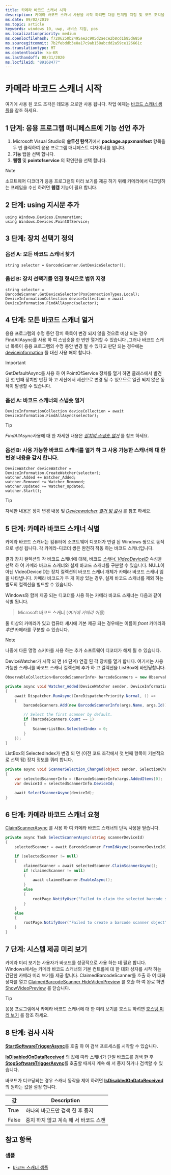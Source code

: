 ```yaml
---
title: 카메라 바코드 스캐너 시작
description: 카메라 바코드 스캐너 사용을 시작 하려면 다음 단계별 지침 및 코드 조각을 사용 하세요.
ms.date: 09/02/2019
ms.topic: article
keywords: windows 10, uwp, 서비스 지점, pos
ms.localizationpriority: medium
ms.openlocfilehash: f7206250b2495ae2c905d2aece2b8cd1b85d6859
ms.sourcegitcommit: 7b2febddb3e8a17c9ab158abcdd2a59ce126661c
ms.translationtype: MT
ms.contentlocale: ko-KR
ms.lasthandoff: 08/31/2020
ms.locfileid: "89168477"
---
```

# <a name="getting-started-with-a-camera-barcode-scanner"></a>카메라 바코드 스캐너 시작

여기에 사용 된 코드 조각은 데모용 으로만 사용 됩니다. 작업 예제는 [바코드 스캐너 샘플](https://github.com/microsoft/Windows-universal-samples/tree/master/Samples/BarcodeScanner)을 참조 하세요.

## <a name="step-1-add-capability-declarations-to-your-app-manifest"></a>1 단계: 응용 프로그램 매니페스트에 기능 선언 추가

1. Microsoft Visual Studio의 **솔루션 탐색기**에서 **package.appxmanifest** 항목을 두 번 클릭하여 응용 프로그램 매니페스트 디자이너를 엽니다.
2. **기능** 탭을 선택 합니다.
3. **웹캠** 및 **pointofservice** 의 확인란을 선택 합니다.

>[!NOTE]
> 소프트웨어 디코더가 응용 프로그램의 미리 보기를 제공 하기 위해 카메라에서 디코딩하는 프레임을 수신 하려면 **웹캠** 기능이 필요 합니다.

## <a name="step-2-add-using-directives"></a>2 단계: using 지시문 추가

```Csharp
using Windows.Devices.Enumeration;
using Windows.Devices.PointOfService;
```

## <a name="step-3-define-your-device-selector"></a>3 단계: 장치 선택기 정의

### <a name="option-a-find-all-barcode-scanners"></a>**옵션 A: 모든 바코드 스캐너 찾기**

```Csharp
string selector = BarcodeScanner.GetDeviceSelector();
```

### <a name="option-b-scoping-device-selector-to-connection-type"></a>**옵션 B: 장치 선택기를 연결 형식으로 범위 지정**

```Csharp
string selector = BarcodeScanner.GetDeviceSelector(PosConnectionTypes.Local);
DeviceInformationCollection deviceCollection = await DeviceInformation.FindAllAsync(selector);
```

## <a name="step-4-enumerate-all-barcode-scanners"></a>4 단계: 모든 바코드 스캐너 열거

응용 프로그램의 수명 동안 장치 목록이 변경 되지 않을 것으로 예상 되는 경우 FindAllAsync를 사용 하 여 스냅숏을 한 번만 열거할 수 있습니다 [.](/uwp/api/windows.devices.enumeration.deviceinformation.findallasync)그러나 바코드 스캐너 목록이 응용 프로그램의 수명 동안 변경 될 수 있다고 판단 되는 경우에는 [deviceinformation](/uwp/api/windows.devices.enumeration.devicewatcher) 를 대신 사용 해야 합니다.  

> [!Important]
> GetDefaultAsync를 사용 하 여 PointOfService 장치를 열거 하면 클래스에서 발견 된 첫 번째 장치만 반환 하 고 세션에서 세션으로 변경 될 수 있으므로 일관 되지 않은 동작이 발생할 수 있습니다.

### <a name="option-a-enumerate-a-snapshot-of-barcode-scanners"></a>**옵션 A: 바코드 스캐너의 스냅숏 열거**

```Csharp
DeviceInformationCollection deviceCollection = await DeviceInformation.FindAllAsync(selector);
```

> [!TIP]
> *FindAllAsync*사용에 대 한 자세한 내용은 [*장치의 스냅숏 열거*](./enumerate-devices.md#enumerate-a-snapshot-of-devices) 를 참조 하세요.

### <a name="option-b-enumerate-available-barcode-scanners-and-watch-for-changes-to-the-available-scanners"></a>**옵션 B: 사용 가능한 바코드 스캐너를 열거 하 고 사용 가능한 스캐너에 대 한 변경 내용을 감시 합니다.**

```Csharp
DeviceWatcher deviceWatcher = DeviceInformation.CreateWatcher(selector);
watcher.Added += Watcher_Added;
watcher.Removed += Watcher_Removed;
watcher.Updated += Watcher_Updated;
watcher.Start();
```

> [!TIP]
> 자세한 내용은 장치 변경 내용 및 [*Devicewatcher*](/uwp/api/Windows.Devices.Enumeration.DeviceWatcher) [*열거 및 감시*](./enumerate-devices.md#enumerate-and-watch-devices) 를 참조 하세요.

## <a name="step-5-identify-camera-barcode-scanners"></a>5 단계: 카메라 바코드 스캐너 식별

카메라 바코드 스캐너는 컴퓨터에 소프트웨어 디코더가 연결 된 Windows 쌍으로 동적으로 생성 됩니다.  각 카메라-디코더 쌍은 완전히 작동 하는 바코드 스캐너입니다.

결과 장치 컬렉션의 각 바코드 스캐너에 대해, 바코드 [*스캐너. VideoDeviceID*](/uwp/api/windows.devices.pointofservice.barcodescanner.videodeviceid#Windows_Devices_PointOfService_BarcodeScanner_VideoDeviceId) 속성을 선택 하 여 카메라 바코드 스캐너와 실제 바코드 스캐너를 구분할 수 있습니다.  NULL이 아닌 VideoDeviceID는 장치 컬렉션의 바코드 스캐너 개체가 카메라 바코드 스캐너 임을 나타냅니다.  카메라 바코드가 두 개 이상 있는 경우, 실제 바코드 스캐너를 제외 하는 별도의 컬렉션을 빌드할 수 있습니다.

Windows와 함께 제공 되는 디코더를 사용 하는 카메라 바코드 스캐너는 다음과 같이 식별 됩니다.

> Microsoft 바코드 스캐너 (*여기에 카메라 이름*)

둘 이상의 카메라가 있고 컴퓨터 섀시에 기본 제공 되는 경우에는 이름이 *front* 카메라와 *후면* 카메라를 구분할 수 있습니다.

> [!NOTE]
> 나중에 다른 명명 스키마를 사용 하는 추가 소프트웨어 디코더가 해제 될 수 있습니다.

DeviceWatcher가 시작 되 면 (4 단계) 연결 된 각 장치를 열거 합니다. 여기서는 사용 가능한 스캐너를 바코드 스캐너 컬렉션에 추가 하 고 컬렉션을 ListBox에 바인딩합니다.

```csharp
ObservableCollection<BarcodeScannerInfo> barcodeScanners = new ObservableCollection<BarcodeScannerInfo>();

private async void Watcher_Added(DeviceWatcher sender, DeviceInformation args)
{
    await Dispatcher.RunAsync(CoreDispatcherPriority.Normal, () =>
    {
        barcodeScanners.Add(new BarcodeScannerInfo(args.Name, args.Id));

        // Select the first scanner by default.
        if (barcodeScanners.Count == 1)
        {
            ScannerListBox.SelectedIndex = 0;
        }
    });
}
```

ListBox의 SelectedIndex가 변경 되 면 (이전 코드 조각에서 첫 번째 항목이 기본적으로 선택 됨) 장치 정보를 쿼리 합니다.

```csharp
private async void ScannerSelection_Changed(object sender, SelectionChangedEventArgs args)
{
    var selectedScannerInfo = (BarcodeScannerInfo)args.AddedItems[0];
    var deviceId = selectedScannerInfo.DeviceId;

    await SelectScannerAsync(deviceId);
}
```

## <a name="step-6-claim-the-camera-barcode-scanner"></a>6 단계: 카메라 바코드 스캐너 요청

[ClaimScannerAsync](/uwp/api/windows.devices.pointofservice.barcodescanner.claimscannerasync#Windows_Devices_PointOfService_BarcodeScanner_ClaimScannerAsync) 를 사용 하 여 카메라 바코드 스캐너의 단독 사용을 얻습니다.

```csharp
private async Task SelectScannerAsync(string scannerDeviceId)
{
    selectedScanner = await BarcodeScanner.FromIdAsync(scannerDeviceId);

    if (selectedScanner != null)
    {
        claimedScanner = await selectedScanner.ClaimScannerAsync();
        if (claimedScanner != null)
        {
            await claimedScanner.EnableAsync();
        }
        else
        {
            rootPage.NotifyUser("Failed to claim the selected barcode scanner", NotifyType.ErrorMessage);
        }
    }
    else
    {
        rootPage.NotifyUser("Failed to create a barcode scanner object", NotifyType.ErrorMessage);
    }
}
```

## <a name="step-7-system-provided-preview"></a>7 단계: 시스템 제공 미리 보기

카메라 미리 보기는 사용자가 바코드를 성공적으로 사용 하는 데 필요 합니다.  Windows에서는 카메라 바코드 스캐너의 기본 컨트롤에 대 한 대화 상자를 시작 하는 간단한 카메라 미리 보기를 제공 합니다.  ClaimedBarcodeScanner를 호출 하 여 대화 상자를 열고 [ClaimedBarcodeScanner HideVideoPreview](/uwp/api/windows.devices.pointofservice.claimedbarcodescanner.hidevideopreview) 를 호출 하 여 완료 하면 [ShowVideoPreview](/uwp/api/windows.devices.pointofservice.claimedbarcodescanner.showvideopreviewasync) 를 닫습니다.

> [!TIP]
> 응용 프로그램에서 카메라 바코드 스캐너에 대 한 미리 보기를 호스트 하려면 [호스팅 미리 보기](pos-camerabarcode-hosting-preview.md) 를 참조 하세요.

## <a name="step-8-initiate-scan"></a>8 단계: 검사 시작

[**StartSoftwareTriggerAsync**](/uwp/api/windows.devices.pointofservice.claimedbarcodescanner.startsoftwaretriggerasync#Windows_Devices_PointOfService_ClaimedBarcodeScanner_StartSoftwareTriggerAsync)를 호출 하 여 검색 프로세스를 시작할 수 있습니다.

[**IsDisabledOnDataReceived**](/uwp/api/windows.devices.pointofservice.claimedbarcodescanner.isdisabledondatareceived#Windows_Devices_PointOfService_ClaimedBarcodeScanner_IsDisabledOnDataReceived) 의 값에 따라 스캐너가 단일 바코드를 검색 한 후 [**StopSoftwareTriggerAsync**](/uwp/api/windows.devices.pointofservice.claimedbarcodescanner.stopsoftwaretriggerasync#Windows_Devices_PointOfService_ClaimedBarcodeScanner_StopSoftwareTriggerAsync)를 호출할 때까지 계속 해 서 중지 하거나 검색할 수 있습니다.

바코드가 디코딩되는 경우 스캐너 동작을 제어 하려면 [**IsDisabledOnDataReceived**](/uwp/api/windows.devices.pointofservice.claimedbarcodescanner.isdisabledondatareceived#Windows_Devices_PointOfService_ClaimedBarcodeScanner_IsDisabledOnDataReceived) 의 원하는 값을 설정 합니다.

| 값 | Description |
| ----- | ----------- |
| True   | 하나의 바코드만 검색 한 후 중지 |
| False  | 중지 하지 않고 계속 해 서 바코드 스캔 |

## <a name="see-also"></a>참고 항목

### <a name="samples"></a>샘플

- [바코드 스캐너 샘플](https://github.com/microsoft/Windows-universal-samples/tree/master/Samples/BarcodeScanner)